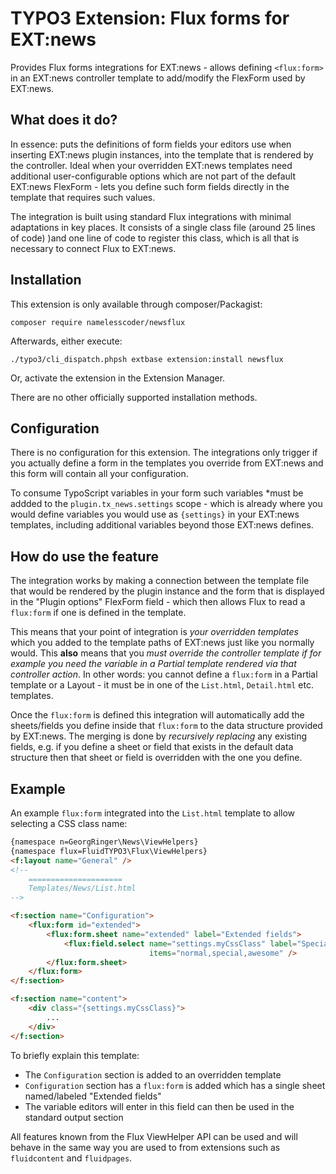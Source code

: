 TYPO3 Extension: Flux forms for EXT:news
========================================

Provides Flux forms integrations for EXT:news - allows defining `<flux:form>` in an EXT:news controller
template to add/modify the FlexForm used by EXT:news.

What does it do?
----------------

In essence: puts the definitions of form fields your editors use when inserting EXT:news plugin instances,
into the template that is rendered by the controller. Ideal when your overridden EXT:news templates need
additional user-configurable options which are not part of the default EXT:news FlexForm - lets you define
such form fields directly in the template that requires such values.

The integration is built using standard Flux integrations with minimal adaptations in key places.
It consists of a single class file (around 25 lines of code) )and one line of code to register this class,
which is all that is necessary to connect Flux to EXT:news.

Installation
------------

This extension is only available through composer/Packagist:

```
composer require namelesscoder/newsflux
```

Afterwards, either execute:

```
./typo3/cli_dispatch.phpsh extbase extension:install newsflux
```

Or, activate the extension in the Extension Manager.

There are no other officially supported installation methods.

Configuration
-------------

There is no configuration for this extension. The integrations only trigger if you actually define a form
in the templates you override from EXT:news and this form will contain all your configuration.

To consume TypoScript variables in your form such variables *must be addded to the `plugin.tx_news.settings`
scope - which is already where you would define variables you would use as `{settings}` in your EXT:news
templates, including additional variables beyond those EXT:news defines.

How do use the feature
----------------------

The integration works by making a connection between the template file that would be rendered by the plugin
instance and the form that is displayed in the "Plugin options" FlexForm field - which then allows Flux to
read a `flux:form` if one is defined in the template.

This means that your point of integration is *your overridden templates* which you added to the template
paths of EXT:news just like you normally would. This **also** means that you *must override the controller
template if for example you need the variable in a Partial template rendered via that controller action*.
In other words: you cannot define a `flux:form` in a Partial template or a Layout - it must be in one of
the `List.html`, `Detail.html` etc. templates.

Once the `flux:form` is defined this integration will automatically add the sheets/fields you define inside
that `flux:form` to the data structure provided by EXT:news. The merging is done by *recursively replacing*
any existing fields, e.g. if you define a sheet or field that exists in the default data structure then that
sheet or field is overridden with the one you define.

Example
-------

An example `flux:form` integrated into the `List.html` template to allow selecting a CSS class name:

```html
{namespace n=GeorgRinger\News\ViewHelpers}
{namespace flux=FluidTYPO3\Flux\ViewHelpers}
<f:layout name="General" />
<!--
	=====================
    Templates/News/List.html
-->

<f:section name="Configuration">
	<flux:form id="extended">
	    <flux:form.sheet name="extended" label="Extended fields">
		    <flux:field.select name="settings.myCssClass" label="Special CSS class"
		                       items="normal,special,awesome" />
        </flux:form.sheet>
	</flux:form>
</f:section>

<f:section name="content">
    <div class="{settings.myCssClass}">
        ...
    </div>
</f:section>
```

To briefly explain this template:

* The `Configuration` section is added to an overridden template
* `Configuration` section has a `flux:form` is added which has a single sheet named/labeled "Extended fields"
* The variable editors will enter in this field can then be used in the standard output section

All features known from the Flux ViewHelper API can be used and will behave in the same way you are used to
from extensions such as `fluidcontent` and `fluidpages`.